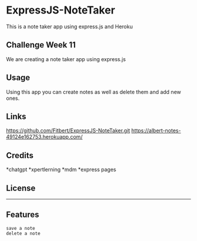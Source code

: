 # ExpressJS-NoteTaker
 This is a note taker app using express.js and Heroku



## Challenge Week 11

We are creating a note taker app using express.js 

## Usage

Using this app you can create notes as well as delete them and add new ones. 

## Links    
https://github.com/Fitbert/ExpressJS-NoteTaker.git
https://albert-notes-49124e162753.herokuapp.com/



## Credits
*chatgpt
*xpertlerning
*mdm
*express pages



## License


---


## Features
    save a note
    delete a note


